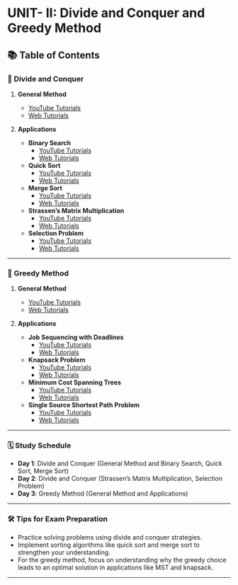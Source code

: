 # UNIT- II: Divide and Conquer and Greedy Method  

## 📚 Table of Contents  

### 🔀 Divide and Conquer  
1. **General Method**  
   - [YouTube Tutorials](https://www.youtube.com/results?search_query=Divide+and+Conquer+General+Method+tutorial)  
   - [Web Tutorials](https://www.google.com/search?q=Divide+and+Conquer+General+Method+tutorial)  

2. **Applications**  
   - **Binary Search**  
     - [YouTube Tutorials](https://www.youtube.com/results?search_query=Binary+Search+tutorial)  
     - [Web Tutorials](https://www.google.com/search?q=Binary+Search+tutorial)  
   - **Quick Sort**  
     - [YouTube Tutorials](https://www.youtube.com/results?search_query=Quick+Sort+tutorial)  
     - [Web Tutorials](https://www.google.com/search?q=Quick+Sort+tutorial)  
   - **Merge Sort**  
     - [YouTube Tutorials](https://www.youtube.com/results?search_query=Merge+Sort+tutorial)  
     - [Web Tutorials](https://www.google.com/search?q=Merge+Sort+tutorial)  
   - **Strassen’s Matrix Multiplication**  
     - [YouTube Tutorials](https://www.youtube.com/results?search_query=Strassens+Matrix+Multiplication+tutorial)  
     - [Web Tutorials](https://www.google.com/search?q=Strassens+Matrix+Multiplication+tutorial)  
   - **Selection Problem**  
     - [YouTube Tutorials](https://www.youtube.com/results?search_query=Selection+Problem+tutorial)  
     - [Web Tutorials](https://www.google.com/search?q=Selection+Problem+tutorial)  

---

### 🤝 Greedy Method  
1. **General Method**  
   - [YouTube Tutorials](https://www.youtube.com/results?search_query=Greedy+Method+General+Method+tutorial)  
   - [Web Tutorials](https://www.google.com/search?q=Greedy+Method+General+Method+tutorial)  

2. **Applications**  
   - **Job Sequencing with Deadlines**  
     - [YouTube Tutorials](https://www.youtube.com/results?search_query=Job+Sequencing+with+Deadlines+tutorial)  
     - [Web Tutorials](https://www.google.com/search?q=Job+Sequencing+with+Deadlines+tutorial)  
   - **Knapsack Problem**  
     - [YouTube Tutorials](https://www.youtube.com/results?search_query=Knapsack+Problem+tutorial)  
     - [Web Tutorials](https://www.google.com/search?q=Knapsack+Problem+tutorial)  
   - **Minimum Cost Spanning Trees**  
     - [YouTube Tutorials](https://www.youtube.com/results?search_query=Minimum+Cost+Spanning+Trees+tutorial)  
     - [Web Tutorials](https://www.google.com/search?q=Minimum+Cost+Spanning+Trees+tutorial)  
   - **Single Source Shortest Path Problem**  
     - [YouTube Tutorials](https://www.youtube.com/results?search_query=Single+Source+Shortest+Path+Problem+tutorial)  
     - [Web Tutorials](https://www.google.com/search?q=Single+Source+Shortest+Path+Problem+tutorial)  

---

### 🗓️ Study Schedule  
- **Day 1**: Divide and Conquer (General Method and Binary Search, Quick Sort, Merge Sort)  
- **Day 2**: Divide and Conquer (Strassen’s Matrix Multiplication, Selection Problem)  
- **Day 3**: Greedy Method (General Method and Applications)  

---

### 🛠️ Tips for Exam Preparation  
- Practice solving problems using divide and conquer strategies.  
- Implement sorting algorithms like quick sort and merge sort to strengthen your understanding.  
- For the greedy method, focus on understanding why the greedy choice leads to an optimal solution in applications like MST and knapsack.  

---
